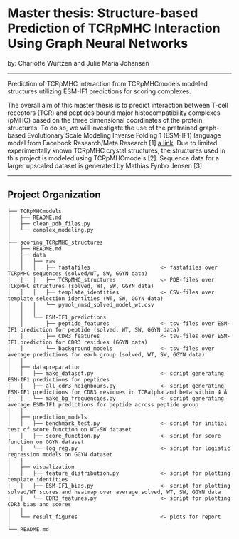 # Master thesis: Structure-based Prediction of TCRpMHC Interaction Using Graph Neural Networks
by: Charlotte Würtzen and Julie Maria Johansen

------------
Prediction of TCRpMHC interaction from TCRpMHCmodels modeled structures utilizing ESM-IF1 predictions for scoring complexes.

The overall aim of this master thesis is to predict interaction between T-cell receptors (TCR) and peptides bound major histocompatibility complexes (pMHC) based on the three dimensional coordinates of the protein structures. To do so, we will investigate the use of the pretrained graph-based Evolutionary Scale Modeling Inverse Folding 1 (ESM-IF1) language model from Facebook Research/Meta Research [1] [a link](https://github.com/facebookresearch/esm/README.md). 
Due to limited experimentally known TCRpMHC crystal structures, the structures used in this project is modeled using TCRpMHCmodels [2]. Sequence data for a larger upscaled dataset is generated by Mathias Fynbo Jensen [3].

------------



Project Organization
------------

    ├── TCRpMHCmodels
    │   ├── README.md
    │   ├── clean_pdb_files.py
    │   └── complex_modeling.py
    │
    ├── scoring_TCRpMHC_structures
    │   ├── README.md
    │   ├── data
    │   │   ├── raw
    │   │   │   ├── fastafiles                      <- fastafiles over TCRpMHC sequences (solved/WT, SW, GGYN data)
    │   │   │   ├── TCRpMHC_structures              <- PDB-files over TCRpMHC structures (solved, WT, SW, GGYN data)
    │   │   │   ├── template_identities             <- CSV-files over template selection identities (WT, SW, GGYN data)
    │   │   │   └── pymol_rmsd_solved_model_wt.csv
    │   │   │
    │   │   └── ESM-IF1_predictions
    │   │       ├── peptide_features                <- tsv-files over ESM-IF1 prediction for peptide (solved, WT, SW, GGYN data)
    │   │       ├── CDR3_features                   <- tsv-files over ESM-IF1 prediction for CDR3 residues (GGYN data)
    │   │       └── background_models               <- tsv-files over average predictions for each group (solved, WT, SW, GGYN data)
    │   │
    │   ├── datapreparation
    │   │   ├── make_dataset.py                     <- script generating ESM-IF1 predictions for peptides 
    │   │   ├── all_cdr3_neighbours.py              <- script generating ESM-IF1 predictions for CDR3 residues in TCRalpha and beta within 4 Å
    │   │   └── make_bg_frequencies.py              <- script generating average ESM-IF1 predictions for peptide across peptide group 
    │   │
    │   ├── prediction_models
    │   │   ├── benchmark_test.py                   <- script for initial test of score function on WT-SW dataset
    │   │   ├── score_function.py                   <- script for score function on GGYN dataset
    │   │   └── log_reg.py                          <- script for logistic regression models on GGYN dataset
    │   │
    │   ├── visualization  
    │   │   ├── feature_distribution.py             <- script for plotting template identities
    │   │   ├── ESM-IF1_bias.py                     <- script for plotting solved/WT scores and heatmap over average solved, WT, SW, GGYN data  
    │   │   └── CDR3_features.py                    <- script for plotting CDR3 bias and scores
    │   │
    │   └── result_figures                          <- plots for report
    │
    └── README.md
    
